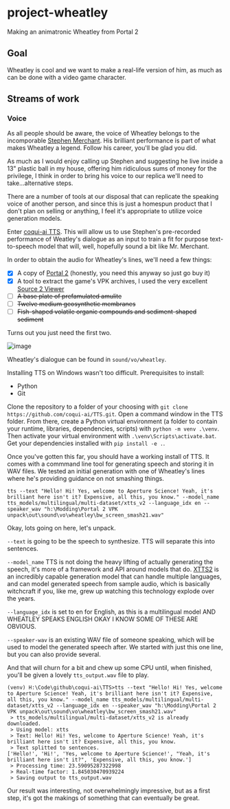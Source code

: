 # project-wheatley
Making an animatronic Wheatley from Portal 2

## Goal
Wheatley is cool and we want to make a real-life version of him, as much as can be done with a video game character.

## Streams of work

### Voice
As all people should be aware, the voice of Wheatley belongs to the incomporable [Stephen Merchant](https://www.stephenmerchant.com/). His brilliant performance is part of what makes Wheatley a legend. Follow his career, you'll be glad you did.

As much as I would enjoy calling up Stephen and suggesting he live inside a 13" plastic ball in my house, offering him ridiculous sums of money for the privilege, I think in order to bring his voice to our replica we'll need to take...alternative steps.

There are a number of tools at our disposal that can replicate the speaking voice of another person, and since this is just a homespun product that I don't plan on selling or anything, I feel it's appropriate to utilize voice generation models.

Enter [coqui-ai TTS](https://github.com/coqui-ai/TTS). This will allow us to use Stephen's pre-recorded performance of Weatley's dialogue as an input to train a fit for purpose text-to-speech model that will, well, hopefully sound a bit like Mr. Merchant.

In order to obtain the audio for Wheatley's lines, we'll need a few things:
- [x] A copy of [Portal 2](https://store.steampowered.com/app/620/Portal_2/) (honestly, you need this anyway so just go buy it)
- [x] A tool to extract the game's VPK archives, I used the very excellent [Source 2 Viewer](https://valveresourceformat.github.io/)
- [ ] ~~A base plate of prefamulated amulite~~
- [ ] ~~Twelve medium geosynthetic membranes~~
- [ ] ~~Fish-shaped volatile organic compounds and sediment-shaped sediment~~

Turns out you just need the first two.

![image](https://github.com/mhitchens/project-wheatley/assets/1898713/f0f8886a-0267-45a7-bbc2-8f0425ff0653)

Wheatley's dialogue can be found in `sound/vo/wheatley`.

Installing TTS on Windows wasn't too difficult. Prerequisites to install:
- Python
- Git

Clone the repository to a folder of your choosing with `git clone https://github.com/coqui-ai/TTS.git`. Open a command window in the TTS folder. From there, create a Python virtual environment (a folder to contain your runtime, libraries, dependencies, scripts) with `python -m venv .\venv`. Then activate your virtual environment with `.\venv\Scripts\activate.bat`. Get your dependencies installed with `pip install -e .`.

Once you've gotten this far, you should have a working install of TTS. It comes with a commmand line tool for generating speech and storing it in WAV files. We tested an initial generation with one of Wheatley's lines where he's providing guidance on not smashing things.

`tts --text "Hello! Hi! Yes, welcome to Aperture Science! Yeah, it's brilliant here isn't it? Expensive, all this, you know." --model_name tts_models/multilingual/multi-dataset/xtts_v2 --language_idx en --speaker_wav "h:\Modding\Portal 2 VPK unpack\out\sound\vo\wheatley\bw_screen_smash21.wav"`

Okay, lots going on here, let's unpack.

`--text` is going to be the speech to synthesize. TTS will separate this into sentences.

`--model_name` TTS is not doing the heavy lifting of actually generating the speech, it's more of a framework and API around models that do. [XTTS2](https://huggingface.co/coqui/XTTS-v2) is an incredibly capable generation model that can handle multiple languages, and can model generated speech from sample audio, which is basically witchcraft if you, like me, grew up watching this technology explode over the years.

`--language_idx` is set to en for English, as this is a multilingual model AND WHEATLEY SPEAKS ENGLISH OKAY I KNOW SOME OF THESE ARE OBVIOUS.

`--speaker-wav` is an existing WAV file of someone speaking, which will be used to model the generated speech after. We started with just this one line, but you can also provide several.

And that will churn for a bit and chew up some CPU until, when finished, you'll be given a lovely `tts_output.wav` file to play.

```
(venv) H:\Code\github\coqui-ai\TTS>tts --text "Hello! Hi! Yes, welcome to Aperture Science! Yeah, it's brilliant here isn't it? Expensive, all this, you know." --model_name tts_models/multilingual/multi-dataset/xtts_v2 --language_idx en --speaker_wav "h:\Modding\Portal 2 VPK unpack\out\sound\vo\wheatley\bw_screen_smash21.wav"
 > tts_models/multilingual/multi-dataset/xtts_v2 is already downloaded.
 > Using model: xtts
 > Text: Hello! Hi! Yes, welcome to Aperture Science! Yeah, it's brilliant here isn't it? Expensive, all this, you know.
 > Text splitted to sentences.
['Hello!', 'Hi!', 'Yes, welcome to Aperture Science!', "Yeah, it's brilliant here isn't it?", 'Expensive, all this, you know.']
 > Processing time: 23.59095287322998
 > Real-time factor: 1.845030470939224
 > Saving output to tts_output.wav
```

Our result was interesting, not overwhelmingly impressive, but as a first step, it's got the makings of something that can eventually be great.
